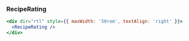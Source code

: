 ### RecipeRating

```jsx
<div dir="rtl" style={{ maxWidth: '50rem', textAlign: 'right' }}>
  <RecipeRating />
</div>
```
